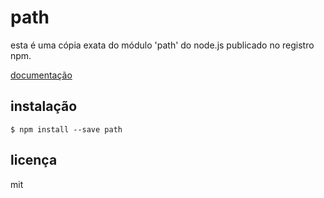 # path

esta é uma cópia exata do módulo 'path' do node.js publicado no registro npm.

[documentação](http://nodejs.org/docs/latest/api/path.html)

## instalação

```
$ npm install --save path
```

## licença

mit
